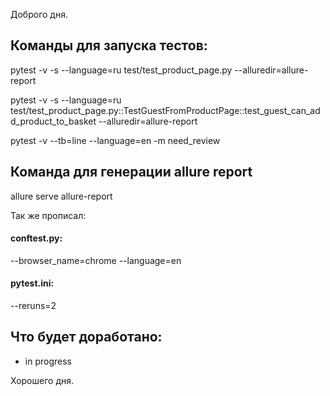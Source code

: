 Доброго дня.
## Команды для запуска тестов:
pytest -v -s --language=ru test/test_product_page.py --alluredir=allure-report

pytest -v -s --language=ru test/test_product_page.py::TestGuestFromProductPage::test_guest_can_add_product_to_basket --alluredir=allure-report

pytest -v --tb=line --language=en -m need_review


## Команда для генерации allure report
allure serve allure-report


Так же прописал:
#### conftest.py:
--browser_name=chrome
--language=en
#### pytest.ini:
--reruns=2

## Что будет доработано:
- in progress

Хорошего дня.
